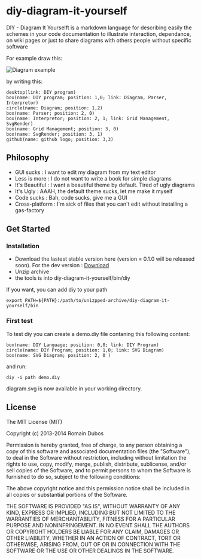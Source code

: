diy-diagram-it-yourself
=======================

DIY - Diagram It Yourselft is a markdown language for describing easily the schemes in your code documentation to illustrate interaction, dependance, on wiki pages or just to share diagrams with others people without specific software

For example draw this:

![Diagram example](http://i.imgur.com/6GwJh2m.png)

by writing this:

    desktop(link: DIY program)
    box(name: DIY program; position: 1,0; link: Diagram, Parser, Interpretor)
    circle(name: Diagram; position: 1,2)
    box(name: Parser; position: 2, 0)
    box(name: Interpretor; position: 2, 1; link: Grid Management, SvgRender)
    box(name: Grid Management; position: 3, 0)
    box(name: SvgRender; position: 3, 1)
    github(name: github logo; position: 3,3)

## Philosophy

+ GUI sucks : I want to edit my diagram from my text editor
+ Less is more : I do not want to write a book for simple diagrams
+ It's Beautiful : I want a beautiful theme by default. Tired of ugly diagrams
+ It's Ugly : AAAH, the default theme sucks, let me make it myself
+ Code sucks : Bah, code sucks, give me a GUI
+ Cross-platform : I'm sick of files that you can't edit without installing a gas-factory

## Get Started

### Installation

+ Download the lastest stable version here (version = 0.1.0 will be released soon). For the dev version : [Download](https://github.com/rdroro/diy-diagram-it-yourself/archive/master.zip)
+ Unzip archive
+ the tools is into diy-diagram-it-yourself/bin/diy

If you want, you can add diy to your path

    export PATH=${PATH}:/path/to/unizpped-archive/diy-diagram-it-yourself/bin

### First test

To test diy you can create a demo.diy file contaning this following content:

    box(name: DIY Language; position: 0,0; link: DIY Program)
    circle(name: DIY Program; position: 1,0; link: SVG Diagram)
    box(name: SVG Diagram; position: 2, 0 )

and run:

    diy -i path demo.diy

diagram.svg is now available in your working directory.


## License

The MIT License (MIT)

Copyright (c) 2013-2014 Romain Dubos

Permission is hereby granted, free of charge, to any person obtaining a copy of
this software and associated documentation files (the "Software"), to deal in
the Software without restriction, including without limitation the rights to
use, copy, modify, merge, publish, distribute, sublicense, and/or sell copies of
the Software, and to permit persons to whom the Software is furnished to do so,
subject to the following conditions:

The above copyright notice and this permission notice shall be included in all
copies or substantial portions of the Software.

THE SOFTWARE IS PROVIDED "AS IS", WITHOUT WARRANTY OF ANY KIND, EXPRESS OR
IMPLIED, INCLUDING BUT NOT LIMITED TO THE WARRANTIES OF MERCHANTABILITY, FITNESS
FOR A PARTICULAR PURPOSE AND NONINFRINGEMENT. IN NO EVENT SHALL THE AUTHORS OR
COPYRIGHT HOLDERS BE LIABLE FOR ANY CLAIM, DAMAGES OR OTHER LIABILITY, WHETHER
IN AN ACTION OF CONTRACT, TORT OR OTHERWISE, ARISING FROM, OUT OF OR IN
CONNECTION WITH THE SOFTWARE OR THE USE OR OTHER DEALINGS IN THE SOFTWARE.

